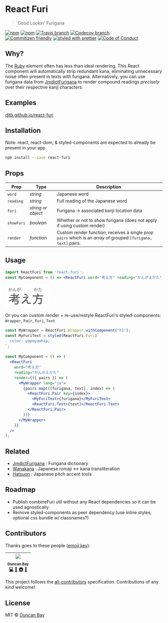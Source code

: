 # React Furi

> Good Lookin' Furigana

[![npm](https://img.shields.io/npm/v/react-furi.svg?style=flat-square)](https://www.npmjs.com/package/react-furi)
[![npm](https://img.shields.io/npm/dt/react-furi.svg?style=flat-square)](https://npm-stat.com/charts.html?package=react-furi&from=2016-04-01)
[![Travis branch](https://img.shields.io/travis/DJTB/react-furi/master.svg?style=flat-square)](https://travis-ci.org/DJTB/react-furi)
[![Codecov branch](https://img.shields.io/codecov/c/github/DJTB/react-furi/master.svg?style=flat-square)](https://codecov.io/github/DJTB/react-furi)
<br />
[![Commitizen friendly](https://img.shields.io/badge/commitizen-friendly-brightgreen.svg?style=flat-square)](http://commitizen.github.io/cz-cli/)
[![styled with prettier](https://img.shields.io/badge/styled_with-prettier-ff69b4.svg?style=flat-square)](https://github.com/prettier/prettier)
[![Code of Conduct](https://img.shields.io/badge/code%20of-conduct-ff69b4.svg?style=flat-square)](./code_of_conduct.md)

## Why?

The [Ruby](https://developer.mozilla.org/en/docs/Web/HTML/Element/ruby) element often has less than ideal rendering. This React component will automatically strip redundant kana, eliminating unnecessary noise often present in texts with furigana. Alternatively, you can use furigana data from [JmdictFurigana](https://github.com/Doublevil/JmdictFurigana) to render compound readings _precisely_ over their respective kanji characters.

## Examples

[djtb.github.io/react-furi](https://djtb.github.io/react-furi)

## Installation

Note: react, react-dom, & styled-components are expected to already be present in your app

```sh
npm install --save react-furi
```

## Props

| Prop       | Type                 | Description                                                                                                     |
| ---------- | -------------------- | --------------------------------------------------------------------------------------------------------------- |
| `word`     | _string_             | Japanese word                                                                                                   |
| `reading`  | _string_             | Full reading of the Japanese word                                                                               |
| `furi`     | _string_ or _object_ | Furigana -> associated kanji location data                                                                      |
| `showFuri` | _boolean_            | Whether or not to show furigana (does not apply if using custom render)                                         |
| `render`   | _function_           | Custom render function, receives a single prop `pairs` which is an _array_ of grouped `[furigana, text]` pairs. |

## Usage

```jsx
import ReactFuri from 'react-furi';
const MyComponent = () => <ReactFuri word="考え方" reading="かんがえかた" />;
```

![Example Reading Render](.github/example.png)

Or you can custom render + re-use/restyle ReactFuri's styled-components: `Wrapper`, `Pair`, `Furi`, `Text`

```jsx
const MyWrapper = ReactFuri.Wrapper.withComponent('h1');
const MyFuriText = styled(ReactFuri.Furi)`
  color: papayawhip;
`;

const MyComponent = () => (
  <ReactFuri
    word="考え方"
    reading="かんがえかた"
    render={({ pairs }) => (
      <MyWrapper lang="ja">
        {pairs.map(([furigana, text], index) => (
          <ReactFuri.Pair key={index}>
            <MyFuriText>{furigana}</MyFuriText>
            <ReactFuri.Text>{text}</ReactFuri.Text>
          </ReactFuri.Pair>
        ))}
      </MyWrapper>
    )}
  />
);
```

## Related

* [JmdictFurigana](https://github.com/Doublevil/JmdictFurigana) : Furigana dictionary
* [Wanakana](https://github.com/WaniKani/WanaKana) : Japanese romaji <-> kana transliteration
* [Hatsuon](https://github.com/DJTB/hatsuon) : Japanese pitch accent tools

## Roadmap

* Publish combineFuri util without any React dependencies so it can be used agnostically
* Remove styled-components as peer dependency (use inline styles, optional css bundle w/ classnames?)

## Contributors

Thanks goes to these people ([emoji key](https://github.com/kentcdodds/all-contributors#emoji-key)):

<!-- ALL-CONTRIBUTORS-LIST:START - Do not remove or modify this section -->

<!-- prettier-ignore -->
| [<img src="https://avatars3.githubusercontent.com/u/5353151?s=100" width="100px;"/><br /><sub><b>Duncan Bay</b></sub>](https://github.com/DJTB)<br />[💻](https://github.com/DJTB/react-furi/commits?author=DJTB "Code") [📖](https://github.com/DJTB/react-furi/commits?author=DJTB "Documentation") [🚇](#infra-DJTB "Infrastructure (Hosting, Build-Tools, etc)") [🎨](#design-DJTB "Design") |
| :---: |

<!-- ALL-CONTRIBUTORS-LIST:END -->

This project follows the [all-contributors](https://github.com/kentcdodds/all-contributors) specification. Contributions of any kind welcome!

## License

MIT &copy; [Duncan Bay](https://github.com/DJTB)
